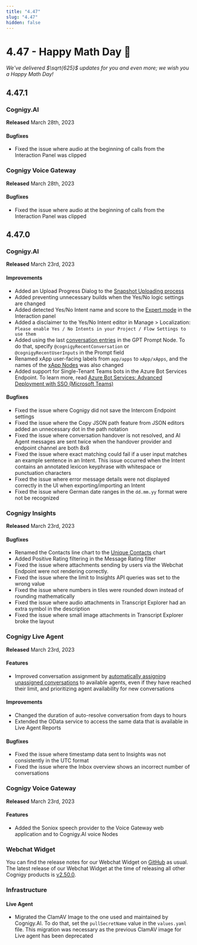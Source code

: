 ```yaml
---
title: "4.47"
slug: "4.47"
hidden: false
---
```


# 4.47 - Happy Math Day 🧮

_We've delivered $\sqrt{625}$ updates for you and even more; we wish you a Happy Math Day!_

## 4.47.1

### Cognigy.AI

**Released** March 28th, 2023

#### Bugfixes

- Fixed the issue where audio at the beginning of calls from the Interaction Panel was clipped

### Cognigy Voice Gateway
**Released** March 28th, 2023

#### Bugfixes

- Fixed the issue where audio at the beginning of calls from the Interaction Panel was clipped

## 4.47.0

### Cognigy.AI

**Released** March 23rd, 2023

#### Improvements

- Added an Upload Progress Dialog to the [Snapshot Uploading process](../ai/deploy/snapshots.md#upload-a-snapshot)
- Added preventing unnecessary builds when the Yes/No logic settings are changed
- Added detected Yes/No Intent name and score to the [Expert mode](../ai/test/interaction-panel/overview.md#expert-mode) in the Interaction panel
- Added a disclaimer to the Yes/No Intent editor in Manage > Localization: `Please enable Yes / No Intents in your Project / Flow Settings to use them`
- Added using the last [conversation entries](../ai/build/node-reference/service/llm-prompt.md) in the GPT Prompt Node. To do that, specify `@cognigyRecentConversation` or `@cognigyRecentUserInputs` in the Prompt field
- Renamed xApp user-facing labels from `app/apps` to `xApp/xApps`, and the names of the [xApp Nodes](../ai/build/node-reference/xApp/overview.md) was also changed
- Added support for Single-Tenant Teams bots in the Azure Bot Services Endpoint. To learn more, read [Azure Bot Services: Advanced Deployment with SSO (Microsoft Teams)](https://support.cognigy.com/hc/en-us/articles/6417377133596)

#### Bugfixes

- Fixed the issue where Cognigy did not save the Intercom Endpoint settings
- Fixed the issue where the Copy JSON path feature from JSON editors added an unnecessary dot in the path notation
- Fixed the issue where conversation handover is not resolved, and AI Agent messages are sent twice when the handover provider and endpoint channel are both 8x8
- Fixed the issue where exact matching could fail if a user input matches an example sentence in an Intent. This issue occurred when the Intent contains an annotated lexicon keyphrase with whitespace or punctuation characters
- Fixed the issue where error message details were not displayed correctly in the UI when exporting/importing an Intent 
- Fixed the issue where German date ranges in the `dd.mm.yy` format were not be recognized

### Cognigy Insights

**Released** March 23rd, 2023

#### Bugfixes

- Renamed the Contacts line chart to the [Unique Contacts](../insights/dashboards/engagement.md#unique-contacts) chart
- Added Positive Rating filtering in the Message Rating filter
- Fixed the issue where attachments sending by users via the Webchat Endpoint were not rendering correctly.
- Fixed the issue where the limit to Insights API queries was set to the wrong value
- Fixed the issue where numbers in tiles were rounded down instead of rounding mathematically
- Fixed the issue where audio attachments in Transcript Explorer had an extra symbol in the description
- Fixed the issue where small image attachments in Transcript Explorer broke the layout


### Cognigy Live Agent

**Released** March 23rd, 2023

#### Features

- Improved conversation assignment by [automatically assigning unassigned conversations](../live-agent/conversation/conversation-routing/automatic-mode.md) to available agents, even if they have reached their limit, and prioritizing agent availability for new conversations

#### Improvements

- Changed the duration of auto-resolve conversation from days to hours
- Extended the OData service to access the same data that is available in Live Agent Reports

#### Bugfixes

- Fixed the issue where timestamp data sent to Insights was not consistently in the UTC format
- Fixed the issue where the Inbox overview shows an incorrect number of conversations

### Cognigy Voice Gateway

**Released** March 23rd, 2023

#### Features

- Added the Soniox speech provider to the Voice Gateway web application and to Cognigy.AI voice Nodes

### Webchat Widget

You can find the release notes for our Webchat Widget on [GitHub](https://github.com/Cognigy/WebchatWidget/releases) as usual. The latest release of our Webchat Widget at the time of releasing all other Cognigy products is [v2.50.0](https://github.com/Cognigy/WebchatWidget/releases/tag/v2.50.0).

### Infrastructure

#### Live Agent

- Migrated the ClamAV Image to the one used and maintained by Cognigy.AI. To do that, set the `pullSecretName` value in the `values.yaml` file. This migration was necessary as the previous ClamAV image for Live agent has been deprecated
